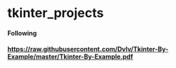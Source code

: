 # tkinter_projects

#### Following 
#### https://raw.githubusercontent.com/Dvlv/Tkinter-By-Example/master/Tkinter-By-Example.pdf
